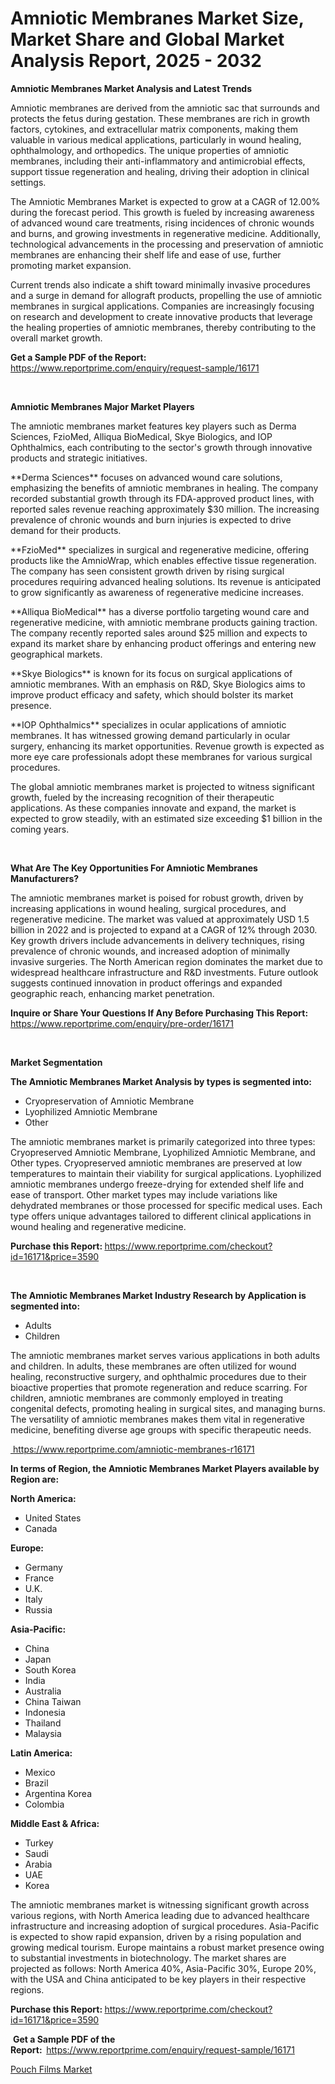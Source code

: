 <p><h1>Amniotic Membranes Market Size, Market Share and Global Market Analysis Report, 2025 - 2032</h1></p><p><strong>Amniotic Membranes Market Analysis and Latest Trends</strong></p>
<p><p>Amniotic membranes are derived from the amniotic sac that surrounds and protects the fetus during gestation. These membranes are rich in growth factors, cytokines, and extracellular matrix components, making them valuable in various medical applications, particularly in wound healing, ophthalmology, and orthopedics. The unique properties of amniotic membranes, including their anti-inflammatory and antimicrobial effects, support tissue regeneration and healing, driving their adoption in clinical settings.</p><p>The Amniotic Membranes Market is expected to grow at a CAGR of 12.00% during the forecast period. This growth is fueled by increasing awareness of advanced wound care treatments, rising incidences of chronic wounds and burns, and growing investments in regenerative medicine. Additionally, technological advancements in the processing and preservation of amniotic membranes are enhancing their shelf life and ease of use, further promoting market expansion. </p><p>Current trends also indicate a shift toward minimally invasive procedures and a surge in demand for allograft products, propelling the use of amniotic membranes in surgical applications. Companies are increasingly focusing on research and development to create innovative products that leverage the healing properties of amniotic membranes, thereby contributing to the overall market growth.</p></p>
<p><strong>Get a Sample PDF of the Report:&nbsp;</strong> <a href="https://www.reportprime.com/enquiry/request-sample/16171?utm_campaign=3173&utm_medium=2&utm_source=Github&utm_content=ia&utm_term=20032025&utm_id=amniotic-membranes">https://www.reportprime.com/enquiry/request-sample/16171</a></p>
<p>&nbsp;</p>
<p><strong>Amniotic Membranes Major Market Players</strong></p>
<p><p>The amniotic membranes market features key players such as Derma Sciences, FzioMed, Alliqua BioMedical, Skye Biologics, and IOP Ophthalmics, each contributing to the sector's growth through innovative products and strategic initiatives.</p><p>**Derma Sciences** focuses on advanced wound care solutions, emphasizing the benefits of amniotic membranes in healing. The company recorded substantial growth through its FDA-approved product lines, with reported sales revenue reaching approximately $30 million. The increasing prevalence of chronic wounds and burn injuries is expected to drive demand for their products.</p><p>**FzioMed** specializes in surgical and regenerative medicine, offering products like the AmnioWrap, which enables effective tissue regeneration. The company has seen consistent growth driven by rising surgical procedures requiring advanced healing solutions. Its revenue is anticipated to grow significantly as awareness of regenerative medicine increases.</p><p>**Alliqua BioMedical** has a diverse portfolio targeting wound care and regenerative medicine, with amniotic membrane products gaining traction. The company recently reported sales around $25 million and expects to expand its market share by enhancing product offerings and entering new geographical markets.</p><p>**Skye Biologics** is known for its focus on surgical applications of amniotic membranes. With an emphasis on R&D, Skye Biologics aims to improve product efficacy and safety, which should bolster its market presence.</p><p>**IOP Ophthalmics** specializes in ocular applications of amniotic membranes. It has witnessed growing demand particularly in ocular surgery, enhancing its market opportunities. Revenue growth is expected as more eye care professionals adopt these membranes for various surgical procedures.</p><p>The global amniotic membranes market is projected to witness significant growth, fueled by the increasing recognition of their therapeutic applications. As these companies innovate and expand, the market is expected to grow steadily, with an estimated size exceeding $1 billion in the coming years.</p></p>
<p>&nbsp;</p>
<p><strong>What Are The Key Opportunities For Amniotic Membranes Manufacturers?</strong></p>
<p><p>The amniotic membranes market is poised for robust growth, driven by increasing applications in wound healing, surgical procedures, and regenerative medicine. The market was valued at approximately USD 1.5 billion in 2022 and is projected to expand at a CAGR of 12% through 2030. Key growth drivers include advancements in delivery techniques, rising prevalence of chronic wounds, and increased adoption of minimally invasive surgeries. The North American region dominates the market due to widespread healthcare infrastructure and R&D investments. Future outlook suggests continued innovation in product offerings and expanded geographic reach, enhancing market penetration.</p></p>
<p><strong>Inquire or Share Your Questions If Any Before Purchasing This Report:</strong> <a href="https://www.reportprime.com/enquiry/pre-order/16171?utm_campaign=3173&utm_medium=2&utm_source=Github&utm_content=ia&utm_term=20032025&utm_id=amniotic-membranes">https://www.reportprime.com/enquiry/pre-order/16171</a></p>
<p>&nbsp;</p>
<p><strong>Market Segmentation</strong></p>
<p><strong>The Amniotic Membranes Market Analysis by types is segmented into:</strong></p>
<p><ul><li>Cryopreservation of Amniotic Membrane</li><li>Lyophilized Amniotic Membrane</li><li>Other</li></ul></p>
<p><p>The amniotic membranes market is primarily categorized into three types: Cryopreserved Amniotic Membrane, Lyophilized Amniotic Membrane, and Other types. Cryopreserved amniotic membranes are preserved at low temperatures to maintain their viability for surgical applications. Lyophilized amniotic membranes undergo freeze-drying for extended shelf life and ease of transport. Other market types may include variations like dehydrated membranes or those processed for specific medical uses. Each type offers unique advantages tailored to different clinical applications in wound healing and regenerative medicine.</p></p>
<p><strong>Purchase this Report:&nbsp;</strong><a href="https://www.reportprime.com/checkout?id=16171&price=3590&utm_campaign=3173&utm_medium=2&utm_source=Github&utm_content=ia&utm_term=20032025&utm_id=amniotic-membranes">https://www.reportprime.com/checkout?id=16171&price=3590</a></p>
<p>&nbsp;</p>
<p><strong>The Amniotic Membranes Market Industry Research by Application is segmented into:</strong></p>
<p><ul><li>Adults</li><li>Children</li></ul></p>
<p><p>The amniotic membranes market serves various applications in both adults and children. In adults, these membranes are often utilized for wound healing, reconstructive surgery, and ophthalmic procedures due to their bioactive properties that promote regeneration and reduce scarring. For children, amniotic membranes are commonly employed in treating congenital defects, promoting healing in surgical sites, and managing burns. The versatility of amniotic membranes makes them vital in regenerative medicine, benefiting diverse age groups with specific therapeutic needs.</p></p>
<p><a href="https://www.reportprime.com/amniotic-membranes-r16171?utm_campaign=3173&utm_medium=2&utm_source=Github&utm_content=ia&utm_term=20032025&utm_id=amniotic-membranes">&nbsp;https://www.reportprime.com/amniotic-membranes-r16171</a></p>
<p><strong>In terms of Region, the Amniotic Membranes Market Players available by Region are:</strong></p>
<p>
    <p> <strong> North America: </strong>
        <ul>
            <li>United States</li>
            <li>Canada</li>
        </ul>
        </p> 
    <p> <strong> Europe: </strong>
        <ul>
            <li>Germany</li>
            <li>France</li>
            <li>U.K.</li>
            <li>Italy</li>
            <li>Russia</li>
        </ul>
        </p> 
    <p> <strong> Asia-Pacific: </strong>
        <ul>
            <li>China</li>
            <li>Japan</li>
            <li>South Korea</li>
            <li>India</li>
            <li>Australia</li>
            <li>China Taiwan</li>
            <li>Indonesia</li>
            <li>Thailand</li>
            <li>Malaysia</li>
        </ul>
        </p> 
    <p> <strong> Latin America: </strong>
        <ul>
            <li>Mexico</li>
            <li>Brazil</li>
            <li>Argentina Korea</li>
            <li>Colombia</li>
        </ul>
        </p> 
    <p> <strong> Middle East & Africa: </strong>
        <ul>
            <li>Turkey</li>
            <li>Saudi</li>
            <li>Arabia</li>
            <li>UAE</li>
            <li>Korea</li>
        </ul>
    </p>
    </p>
<p><p>The amniotic membranes market is witnessing significant growth across various regions, with North America leading due to advanced healthcare infrastructure and increasing adoption of surgical procedures. Asia-Pacific is expected to show rapid expansion, driven by a rising population and growing medical tourism. Europe maintains a robust market presence owing to substantial investments in biotechnology. The market shares are projected as follows: North America 40%, Asia-Pacific 30%, Europe 20%, with the USA and China anticipated to be key players in their respective regions.</p></p>
<p><strong>Purchase this Report: </strong><a href="https://www.reportprime.com/checkout?id=16171&price=3590&utm_campaign=3173&utm_medium=2&utm_source=Github&utm_content=ia&utm_term=20032025&utm_id=amniotic-membranes">https://www.reportprime.com/checkout?id=16171&price=3590</a></p>
<p>&nbsp;<strong>Get a Sample PDF of the Report:&nbsp;&nbsp;</strong><a href="https://www.reportprime.com/enquiry/request-sample/16171?utm_campaign=3173&utm_medium=2&utm_source=Github&utm_content=ia&utm_term=20032025&utm_id=amniotic-membranes">https://www.reportprime.com/enquiry/request-sample/16171</a></p>
<p><strong></strong></p>
<p><p><a href="https://github.com/buenayankobl/Market-Research-Report-List-1/blob/main/pouch-films-market.md?utm_campaign=3173&utm_medium=2&utm_source=Github&utm_content=ia&utm_term=20032025&utm_id=amniotic-membranes">Pouch Films Market</a></p></p>